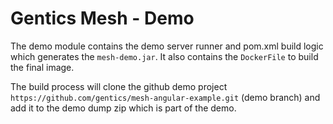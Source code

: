 # Gentics Mesh - Demo

The demo module contains the demo server runner and pom.xml build logic which generates the `mesh-demo.jar`. It also contains the `DockerFile` to build the final image.

The build process will clone the github demo project `https://github.com/gentics/mesh-angular-example.git` (demo branch) and add it to the demo dump zip which is part of the demo.
